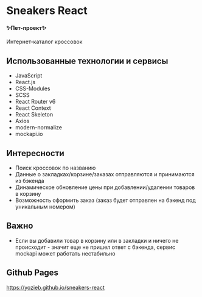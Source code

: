# Sneakers React

#### ✨Пет-проект✨

Интернет-каталог кроссовок

## Использованные технологии и сервисы

- JavaScript
- React.js
- CSS-Modules
- SCSS
- React Router v6
- React Context
- React Skeleton
- Axios
- modern-normalize
- mockapi.io

## Интересности

- Поиск кроссовок по названию
- Данные о закладках/корзине/заказах отправляются и принимаются из бэкенда
- Динамическое обновление цены при добавлении/удалении товаров в корзину
- Возможность оформить заказ (заказ будет отправлен на бэкенд под уникальным номером)

## Важно

- Если вы добавили товар в корзину или в закладки и ничего не происходит - значит еще не пришел ответ с бэкенда, сервис mockapi может работать нестабильно

## Github Pages

<a href="https://yozieb.github.io/sneakers-react" target="_blank">https://yozieb.github.io/sneakers-react</a>
